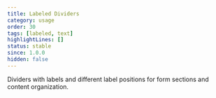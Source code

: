 ```yaml
---
title: Labeled Dividers
category: usage
order: 30
tags: [labeled, text]
highlightLines: []
status: stable
since: 1.0.0
hidden: false
---
```


Dividers with labels and different label positions for form sections and content organization.
